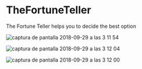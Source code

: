 # TheFortuneTeller
The Fortune Teller helps you to decide the best option

![captura de pantalla 2018-09-29 a las 3 11 54](https://user-images.githubusercontent.com/32960226/46239205-81cc6680-c395-11e8-990d-7677b41e25ec.png)

![captura de pantalla 2018-09-29 a las 3 12 04](https://user-images.githubusercontent.com/32960226/46239209-90b31900-c395-11e8-8b1e-509c10f0324e.png)

![captura de pantalla 2018-09-29 a las 3 12 00](https://user-images.githubusercontent.com/32960226/46239210-9dd00800-c395-11e8-8f02-7b6117ad6363.png)
